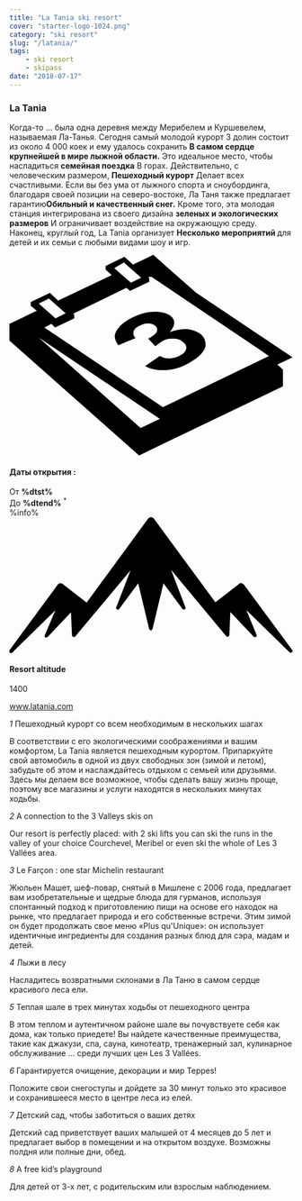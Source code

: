 ```yaml
---
title: "La Tania ski resort"
cover: "starter-logo-1024.png"
category: "ski resort"
slug: "/latania/"
tags:
    - ski resort
    - skipass
date: "2018-07-17"
---
```


<div class="edito-wrapper station"><div class="banner-station">
<div class="banner-station-logo">
<imgtest data="la-tania.png" directory="post" alt="La Tania"></imgtest>
</div>
</div>

<h3 class="main-title-1 h-margin-bottom-0">La Tania</h1>
<div class="rich-text">
<p>Когда-то ... была одна деревня между Мерибелем и Куршевелем, называемая Ла-Танья. Сегодня самый молодой курорт 3 долин состоит из около 4 000 коек и ему удалось сохранить <strong>В самом сердце крупнейшей в мире лыжной области.</strong> Это идеальное место, чтобы насладиться <strong>семейная поездка</strong> В горах. Действительно, с человеческим размером, <strong>Пешеходный курорт</strong> Делает всех счастливыми. Если вы без ума от лыжного спорта и сноубординга, благодаря своей позиции на северо-востоке, Ла Таня также предлагает гарантию<strong>Обильный и качественный снег.</strong> Кроме того, эта молодая станция интегрирована из своего дизайна <strong> зеленых и экологических размеров</strong> И ограничивает воздействие на окружающую среду. Наконец, круглый год, La Tania организует <strong>Несколько мероприятий </strong> для детей и их семьи с любыми видами шоу и игр.</p>
</div>

<div class="grid center">
<div class="col-6">
<i class="icon icon-date icon-55">
<svg xmlns="http://www.w3.org/2000/svg" viewBox="0 0 55.9 39.6"><path d="M37.6 15.5c-.7-.5-1.6-.8-2.6-.9-1.1 0-2.2.2-3.3.6 1.1-1.4 1.1-2.4.1-3.2-.7-.5-1.7-.8-3.1-.8-1.6 0-3.3.5-4.9 1.4-.9.5-1.7 1.1-2.2 1.7-.5.6-.8 1.2-.8 1.7s.2 1.1.7 1.8l3.4-1.4c-.4-.4-.5-.8-.4-1.3.1-.4.5-.8 1.1-1.1.6-.3 1.1-.5 1.7-.5.6 0 1 .1 1.4.4.4.3.6.7.4 1.2-.2.5-.8.9-1.7 1.4l1.4 1.5c.5-.4.9-.7 1.4-1 .6-.4 1.3-.5 2.1-.5s1.4.2 1.9.6c.6.4.8.9.7 1.4-.1.5-.5 1-1.2 1.3-.6.4-1.3.5-2 .6-.7 0-1.4-.1-2-.5l-2.9 2c1.1.6 2.5.9 4.1.8 1.6-.1 3.2-.6 4.7-1.5 1.6-.9 2.7-1.9 3.1-3.1.1-.9-.1-1.9-1.1-2.6z"></path><path d="M52.9 21.6l3-1.4-19-12.7L28.4 0l-4 1.9L22.7.4 19 2.2v.7L20.2 4 9.6 9 8 7.5 4.2 9.3v.7l1.2 1L0 13.6v3.3l25.6 22.6L54 25.9v-3.3l-1.1-1zM22.6 1.5l.9.8L26 4.5l-2 1-2.4-2.1-.9-.8 1.9-1.1zM7.8 8.6l.9.8 2.4 2.1-2 1-2.4-2.1-.9-.8 2-1zm18.1 25.5L5.8 16.3l23.9 16-3.8 1.8zM51.1 20L30.3 30 6.9 14.3l1.4-.7.7.7 3.8-1.8v-.7l-.2-.2 10.5-5.1.7.6 3.8-1.8v-.7l-.2-.2.6-.1 21.6 14.5 1.7 1.2h-.2z"></path></svg></i>
<h4 class="main-title-3 h-uppercase center h-fz-16">Даты открытия :</h4>
   <div class="opening-dates">
                     От <strong>%dtst%</strong> <br/>
                     До <strong>%dtend%</strong> <sup className="blue">*</sup>
     </div>
     %info%
</div>
<div class="col-6">
<i class="icon icon-mountain icon-55">
<svg xmlns="http://www.w3.org/2000/svg" viewBox="0 0 85.1 40.7"><path d="M23.2 25.6L41.7.4c.2-.3.5-.4.9-.4.3 0 .6.1.8.4l18.5 25.1L69 20c.2-.2.5-.3.8-.2.3 0 .5.2.7.4L85 39.8c.2.2.1.5-.1.7-.2.2-.5.2-.7 0l-13-12.7 3.1 7.5c.1.2 0 .5-.2.6-.2.1-.5.1-.7-.1l-7-7.4-.3 6.9c0 .2-.1.4-.4.5-.2.1-.4 0-.6-.2L48.6 15.8 52.9 27c.1.2 0 .5-.2.6-.2.1-.5.1-.7-.1l-5.7-7.7L43 33.5c-.1.2-.3.4-.5.4s-.4-.2-.5-.4l-3.3-13.7-5.7 7.7c-.2.2-.4.3-.7.1-.2-.1-.3-.4-.2-.6l4.3-11.1-16.6 19.8c-.1.2-.4.2-.6.2-.2-.1-.3-.2-.4-.5l-.3-6.9-7 7.4c-.2.2-.5.2-.7.1-.2-.1-.3-.4-.2-.6l3.2-7.5-13 12.7c-.2.2-.5.2-.7 0-.2-.2-.2-.5-.1-.7l14.5-19.7c.2-.2.4-.4.7-.4.3 0 .6 0 .8.2l7.2 5.6z"></path></svg></i>
<h4 class="main-title-3 h-uppercase center h-fz-16">Resort altitude</h4>
1400
</div>
</div>

<a rel="nofollow" href="http://www.latania.com" class="btn btn-blue" target="_blank">www.latania.com</a>

<div class="poi-anchor-title" id="marker_11">
<em>1</em> Пешеходный курорт со всем необходимым в нескольких шагах
</div>

<div class="o-actu fullWidth">
<div class="grid-noGutter-equalHeight_sm-1">
<div class="col">
<imgtest data="latania-stationpietonne.jpg" directory="post" alt="Пешеходный курорт со всем необходимым в нескольких шагах"></imgtest>
</div>
<div class="col">
<div class="pl2 rich-text">
<p>В соответствии с его экологическими соображениями и вашим комфортом, La Tania является пешеходным курортом. Припаркуйте свой автомобиль в одной из двух свободных зон (зимой и летом), забудьте об этом и наслаждайтесь отдыхом с семьей или друзьями. Здесь мы делаем все возможное, чтобы сделать вашу жизнь проще, поэтому все магазины и услуги находятся в нескольких минутах ходьбы.</p>
</div>
</div>
</div>
</div>

<div class="poi-anchor-title" id="marker_12">
<em>2</em> A connection to the 3 Valleys skis on
</div>

<div class="o-actu fullWidth">
<div class="grid-noGutter-equalHeight_sm-1">
<div class="col">
<imgtest data="latania-connexion.jpg" directory="post" alt="A connection to the 3 Valleys skis on"></imgtest>
</div>
<div class="col">
<div class="pl2 rich-text">
<p>Our resort is perfectly placed: with 2 ski lifts you can ski the runs in the valley of your choice Courchevel, Meribel or even ski the whole of Les 3 Vallées area.</p>
</div>
</div>
</div>
</div>

<div class="poi-anchor-title" id="marker_13">
<em>3</em> Le Farçon : one star Michelin restaurant
</div>

<div class="o-actu fullWidth">
<div class="grid-noGutter-equalHeight_sm-1">
<div class="col">
<imgtest data="latania-lefarcon.jpg" directory="post" alt="Le Farçon : one star Michelin restaurant"></imgtest>
</div>
<div class="col">
<div class="pl2 rich-text">
<p>Жюльен Машет, шеф-повар, снятый в Мишлене с 2006 года, предлагает вам изобретательные и щедрые блюда для гурманов, используя спонтанный подход к приготовлению пищи на основе его находок на рынке, что предлагает природа и его собственные встречи. Этим зимой он будет продолжать свое меню «Plus qu'Unique»: он использует идентичные ингредиенты для создания разных блюд для сэра, мадам и детей.</p>
</div>
</div>
</div>
</div>

<div class="poi-anchor-title" id="marker_14">
<em>4</em> Лыжи в лесу
</div>

<div class="o-actu fullWidth">
<div class="grid-noGutter-equalHeight_sm-1">
<div class="col">
<imgtest data="latania-skiforet.jpg" directory="post" alt="Лыжи в лесу"></imgtest>
</div>
<div class="col">
<div class="pl2 rich-text">
<p>Насладитесь возвратными склонами в Ла Таню в самом сердце красивого леса ели.</p>
</div>
</div>
</div>
</div>

<div class="poi-anchor-title" id="marker_15">
<em>5</em> Теплая шале в трех минутах ходьбы от пешеходного центра
</div>

<div class="o-actu fullWidth">
<div class="grid-noGutter-equalHeight_sm-1">
<div class="col">
<imgtest data="latania-chalet.jpg" directory="post" alt="Теплая шале в трех минутах ходьбы от пешеходного центра"></imgtest>
</div>
<div class="col">
<div class="pl2 rich-text">
<p>В этом теплом и аутентичном районе шале вы почувствуете себя как дома, как только приедете! Вы найдете качественные преимущества, такие как джакузи, спа, сауна, кинотеатр, тренажерный зал, кулинарное обслуживание ... среди лучших цен Les 3 Vallées.</p>
</div>
</div>
</div>
</div>

<div class="poi-anchor-title" id="marker_16">
<em>6</em> Гарантируется очищение, декорации и мир Teppes!
</div>

<div class="o-actu fullWidth">
<div class="grid-noGutter-equalHeight_sm-1">
<div class="col">
<imgtest data="latania-raquette.jpg" directory="post" alt="Гарантируется очищение, декорации и мир Teppes!"></imgtest>
</div>
<div class="col">
<div class="pl2 rich-text">
<p>Положите свои снегоступы и дойдете за 30 минут только это красивое и сохранившееся место в центре леса из елей.</p>
</div>
</div>
</div>
</div>

<div class="poi-anchor-title" id="marker_17">
<em>7</em> Детский сад, чтобы заботиться о ваших детях
</div>
<div class="o-actu fullWidth">
<div class="grid-noGutter-equalHeight_sm-1">
<div class="col">
<imgtest data="latania-garderie.jpg" directory="post" alt="Детский сад, чтобы заботиться о ваших детях"></imgtest>
</div>
<div class="col">
<div class="pl2 rich-text">
<p>Детский сад приветствует ваших малышей от 4 месяцев до 5 лет и предлагает выбор в помещении и на открытом воздухе. Возможны полдня или полные дни, обед.</p>
</div>
</div>
</div>
</div>

<div class="poi-anchor-title" id="marker_18">
<em>8</em> A free kid’s playground
</div>

<div class="o-actu fullWidth">
   <div class="grid-noGutter-equalHeight_sm-1">
<div class="col">
<imgtest data="latania-airdejeux.jpg" directory="post" alt="A free kid’s playground"></imgtest>
</div>
<div class="col">
<div class="pl2 rich-text">
<p>Для детей от 3-х лет, с родительским или взрослым наблюдением.</p>
</div>
</div>
</div>
</div>
</div>

</div>